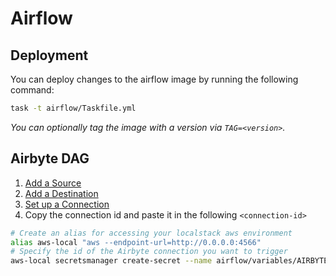 # Airflow

## Deployment

You can deploy changes to the airflow image by running the following command:

```bash
task -t airflow/Taskfile.yml
```

_You can optionally tag the image with a version via `TAG=<version>`._

## Airbyte DAG

1. [Add a Source](https://docs.airbyte.com/quickstart/add-a-source)
2. [Add a Destination](https://docs.airbyte.com/quickstart/add-a-destination)
3. [Set up a Connection](https://docs.airbyte.com/quickstart/set-up-a-connection/)
4. Copy the connection id and paste it in the following `<connection-id>`

```bash
# Create an alias for accessing your localstack aws environment
alias aws-local "aws --endpoint-url=http://0.0.0.0:4566"
# Specify the id of the Airbyte connection you want to trigger
aws-local secretsmanager create-secret --name airflow/variables/AIRBYTE_CONNECTION_ID --secret-string "<connection-id>"
```
